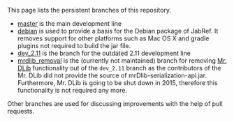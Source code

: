 This page lists the persistent branches of this repository.

* [master](https://github.com/JabRef/jabref/tree/master/) is the main development line
* [debian](https://github.com/JabRef/jabref/tree/debian/) is used to provide a basis for the Debian package of JabRef. It removes support for other platforms such as Mac OS X and gradle plugins not required to build the jar file.
* [dev_2.11](https://github.com/JabRef/jabref/tree/dev_2.11) is the branch for the outdated 2.11 development line
* [mrdlib_removal](https://github.com/JabRef/jabref/tree/mrdlib_removal) is the (currently not maintained) branch for removing [Mr. DLib](http://mr-dlib.org/) functionality out of the `dev_2.11` branch as the contributors of the Mr. DLib did not provide the source of mrDlib-serialization-api.jar. Furthermore, Mr. DLib is going to be shut down in 2015, therefore this functionality is not required any more.

Other branches are used for discussing improvements with the help of pull requests.